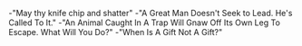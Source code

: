-"May thy knife chip and shatter"
-"A Great Man Doesn't Seek to Lead. He's Called To It."
-"An Animal Caught In A Trap Will Gnaw Off Its Own Leg To Escape. What Will You Do?"
-"When Is A Gift Not A Gift?"
